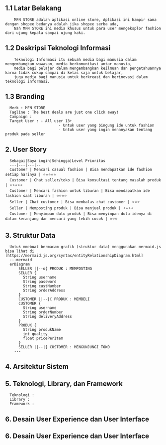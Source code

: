 ## 1.1 Latar Belakang
        MFN STORE adalah aplikasi online store, Aplikasi ini hampir sama dengan shopee bedanya adalah jika shopee serba ada, 
        Nah MFN STORE ini media khusus untuk para user mengeksplor fashion dari ujung kepala sampai ujung kaki.
        
## 1.2 Deskripsi Teknologi Informasi
        Teknologi Informasi itu sebuah media bagi manusia dalam mengembangkan wawasan, media berkomunikasi antar manusia, 
        media bagi pelajar dalam mengembangkan keilmuan dan pengetahuannya karna tidak cukup sampai di kelas saja untuk belajar, 
        juga media bagi manusia untuk berkreasi dan berinovasi dalam teknologi informasi. 
        
## 1.3 Branding
      Merk : MFN STORE
      Tagline : The best deals are just one click away!
      Campaign : 
      Target User : - All user 13+
                            - Untuk user yang bingung ide untuk fashion 
                            - Untuk user yang ingin menanyakan tentang produk pada seller
                            
## 2. User Story
      Sebagai|Saya ingin|Sehingga|Level Prioritas 
      ---|---|---|--
      Customer | Mencari casual fashion | Bisa mendapatkan ide fashion setiap harinya | ⭐⭐⭐⭐⭐
      Customer | Chat seller/toko | Bisa konsultasi tentang masalah produk | ⭐⭐⭐⭐⭐
      Customer | Mencari fashion untuk liburan | Bisa mendapatkan ide fashion saat liburan | ⭐⭐⭐⭐
      Seller | Chat customer | Bisa membalas chat customer | ⭐⭐⭐ 
      Seller | Memposting produk | Bisa menjual produk | ⭐⭐⭐⭐
      Customer | Menyimpan dulu produk | Bisa menyimpan dulu idenya di dalam keranjang dan mencari yang lebih cocok | ⭐⭐⭐
      
## 3. Struktur Data 
      Untuk mmebuat bermacam grafik (struktur data) menggunakan mermaid.js bisa lihat di [https://mermaid.js.org/syntax/entityRelationshipDiagram.html]
      ---mermaid
      erDiagram
          SELLER ||--o{ PRODUK : MEMPOSTING
          SELLER {
            String username
            String password
            String custNumber
            String orderAddress
          }
          CUSTOMER ||--|{ PRODUK : MEMBELI
          CUSTOMER {
            String username
            String orderNumber
            String deliveryAddress
          }
          PRODUK {
            String produkName 
            int quality
            float pricePerItem
          }
          SELLER ||--|{ CUSTOMER : MENGUNJUNGI_TOKO
        ---
              
## 4. Arsitektur Sistem

      
## 5. Teknologi, Library, dan Framework
      Teknologi : 
      Library :
      Framework :
## 6. Desain User Experience dan User Interface
      
      
## 6. Desain User Experience dan User Interface
